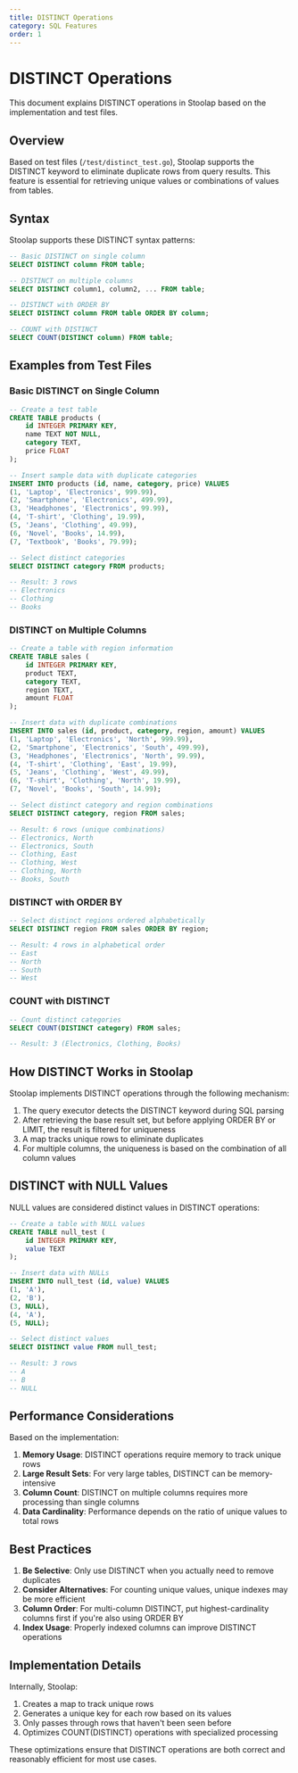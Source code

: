 ```yaml
---
title: DISTINCT Operations
category: SQL Features
order: 1
---
```


# DISTINCT Operations

This document explains DISTINCT operations in Stoolap based on the implementation and test files.

## Overview

Based on test files (`/test/distinct_test.go`), Stoolap supports the DISTINCT keyword to eliminate duplicate rows from query results. This feature is essential for retrieving unique values or combinations of values from tables.

## Syntax

Stoolap supports these DISTINCT syntax patterns:

```sql
-- Basic DISTINCT on single column
SELECT DISTINCT column FROM table;

-- DISTINCT on multiple columns
SELECT DISTINCT column1, column2, ... FROM table;

-- DISTINCT with ORDER BY
SELECT DISTINCT column FROM table ORDER BY column;

-- COUNT with DISTINCT
SELECT COUNT(DISTINCT column) FROM table;
```

## Examples from Test Files

### Basic DISTINCT on Single Column

```sql
-- Create a test table
CREATE TABLE products (
    id INTEGER PRIMARY KEY,
    name TEXT NOT NULL,
    category TEXT,
    price FLOAT
);

-- Insert sample data with duplicate categories
INSERT INTO products (id, name, category, price) VALUES
(1, 'Laptop', 'Electronics', 999.99),
(2, 'Smartphone', 'Electronics', 499.99),
(3, 'Headphones', 'Electronics', 99.99),
(4, 'T-shirt', 'Clothing', 19.99),
(5, 'Jeans', 'Clothing', 49.99),
(6, 'Novel', 'Books', 14.99),
(7, 'Textbook', 'Books', 79.99);

-- Select distinct categories
SELECT DISTINCT category FROM products;

-- Result: 3 rows
-- Electronics
-- Clothing
-- Books
```

### DISTINCT on Multiple Columns

```sql
-- Create a table with region information
CREATE TABLE sales (
    id INTEGER PRIMARY KEY,
    product TEXT,
    category TEXT,
    region TEXT,
    amount FLOAT
);

-- Insert data with duplicate combinations
INSERT INTO sales (id, product, category, region, amount) VALUES
(1, 'Laptop', 'Electronics', 'North', 999.99),
(2, 'Smartphone', 'Electronics', 'South', 499.99),
(3, 'Headphones', 'Electronics', 'North', 99.99),
(4, 'T-shirt', 'Clothing', 'East', 19.99),
(5, 'Jeans', 'Clothing', 'West', 49.99),
(6, 'T-shirt', 'Clothing', 'North', 19.99),
(7, 'Novel', 'Books', 'South', 14.99);

-- Select distinct category and region combinations
SELECT DISTINCT category, region FROM sales;

-- Result: 6 rows (unique combinations)
-- Electronics, North
-- Electronics, South
-- Clothing, East
-- Clothing, West
-- Clothing, North
-- Books, South
```

### DISTINCT with ORDER BY

```sql
-- Select distinct regions ordered alphabetically
SELECT DISTINCT region FROM sales ORDER BY region;

-- Result: 4 rows in alphabetical order
-- East
-- North
-- South
-- West
```

### COUNT with DISTINCT

```sql
-- Count distinct categories
SELECT COUNT(DISTINCT category) FROM sales;

-- Result: 3 (Electronics, Clothing, Books)
```

## How DISTINCT Works in Stoolap

Stoolap implements DISTINCT operations through the following mechanism:

1. The query executor detects the DISTINCT keyword during SQL parsing
2. After retrieving the base result set, but before applying ORDER BY or LIMIT, the result is filtered for uniqueness
3. A map tracks unique rows to eliminate duplicates
4. For multiple columns, the uniqueness is based on the combination of all column values

## DISTINCT with NULL Values

NULL values are considered distinct values in DISTINCT operations:

```sql
-- Create a table with NULL values
CREATE TABLE null_test (
    id INTEGER PRIMARY KEY,
    value TEXT
);

-- Insert data with NULLs
INSERT INTO null_test (id, value) VALUES
(1, 'A'),
(2, 'B'),
(3, NULL),
(4, 'A'),
(5, NULL);

-- Select distinct values
SELECT DISTINCT value FROM null_test;

-- Result: 3 rows
-- A
-- B
-- NULL
```

## Performance Considerations

Based on the implementation:

1. **Memory Usage**: DISTINCT operations require memory to track unique rows
2. **Large Result Sets**: For very large tables, DISTINCT can be memory-intensive
3. **Column Count**: DISTINCT on multiple columns requires more processing than single columns
4. **Data Cardinality**: Performance depends on the ratio of unique values to total rows

## Best Practices

1. **Be Selective**: Only use DISTINCT when you actually need to remove duplicates
2. **Consider Alternatives**: For counting unique values, unique indexes may be more efficient
3. **Column Order**: For multi-column DISTINCT, put highest-cardinality columns first if you're also using ORDER BY
4. **Index Usage**: Properly indexed columns can improve DISTINCT operations

## Implementation Details

Internally, Stoolap:

1. Creates a map to track unique rows
2. Generates a unique key for each row based on its values
3. Only passes through rows that haven't been seen before
4. Optimizes COUNT(DISTINCT) operations with specialized processing

These optimizations ensure that DISTINCT operations are both correct and reasonably efficient for most use cases.